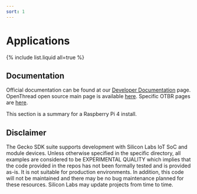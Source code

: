 ```yaml
---
sort: 1
---
```


# Applications

{% include list.liquid all=true %}

## Documentation ##

Official documentation can be found at our [Developer Documentation](https://docs.silabs.com/openthread/latest/) page.
OpenThread open source main page is available [here](https://openthread.io/).
Specific OTBR pages are [here](https://openthread.io/guides/border-router).

This section is a summary for a Raspberry Pi 4 install.

## Disclaimer ##

The Gecko SDK suite supports development with Silicon Labs IoT SoC and module devices. Unless otherwise specified in the specific directory, all examples are considered to be EXPERIMENTAL QUALITY which implies that the code provided in the repos has not been formally tested and is provided as-is. It is not suitable for production environments. In addition, this code will not be maintained and there may be no bug maintenance planned for these resources. Silicon Labs may update projects from time to time.
